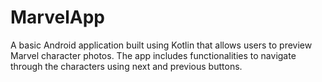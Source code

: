 # MarvelApp
A basic Android application built using Kotlin that allows users to preview Marvel character photos. The app includes functionalities to navigate through the characters using next and previous buttons.
